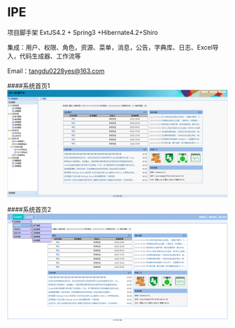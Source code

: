 IPE
===

项目脚手架 ExtJS4.2 + Spring3 +Hibernate4.2+Shiro

集成：用户、权限、角色，资源、菜单，消息，公告，字典库、日志、Excel导入，代码生成器、工作流等

Email：tangdu0228yes@163.com

####系统首页1
![image](raw/master/index1.png)

####系统首页2
![image](raw/master/index2.png)
